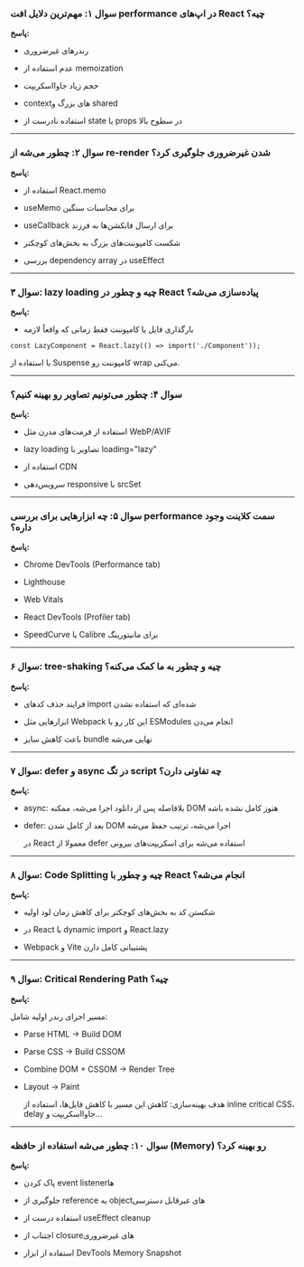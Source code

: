 ### **سوال ۱: مهم‌ترین دلایل افت performance در اپ‌های React چیه؟**

  

**پاسخ:**

- رندرهای غیرضروری
    
- عدم استفاده از memoization
    
- حجم زیاد جاوااسکریپت
    
- contextهای بزرگ و shared
    
- استفاده نادرست از state یا props در سطوح بالا
    

---

### **سوال ۲: چطور می‌شه از re-render شدن غیرضروری جلوگیری کرد؟**

  

**پاسخ:**

- استفاده از React.memo
    
- useMemo برای محاسبات سنگین
    
- useCallback برای ارسال فانکشن‌ها به فرزند
    
- شکست کامپوننت‌های بزرگ به بخش‌های کوچکتر
    
- بررسی dependency array در useEffect
    

---

### **سوال ۳: lazy loading چیه و چطور در React پیاده‌سازی می‌شه؟**

  

**پاسخ:**

- بارگذاری فایل یا کامپوننت فقط زمانی که واقعاً لازمه

```
const LazyComponent = React.lazy(() => import('./Component'));
```

با استفاده از Suspense کامپوننت رو wrap می‌کنی.

---

### **سوال ۴: چطور می‌تونیم تصاویر رو بهینه کنیم؟**

  

**پاسخ:**

- استفاده از فرمت‌های مدرن مثل WebP/AVIF
    
- lazy loading تصاویر با loading="lazy"
    
- استفاده از CDN
    
- سرویس‌دهی responsive با srcSet
    

---

### **سوال ۵: چه ابزارهایی برای بررسی performance سمت کلاینت وجود داره؟**

  

**پاسخ:**

- Chrome DevTools (Performance tab)
    
- Lighthouse
    
- Web Vitals
    
- React DevTools (Profiler tab)
    
- SpeedCurve یا Calibre برای مانیتورینگ
    

---

### **سوال ۶: tree-shaking چیه و چطور به ما کمک می‌کنه؟**

  

**پاسخ:**

- فرایند حذف کدهای import شده‌ای که استفاده نشدن
    
- ابزارهایی مثل Webpack این کار رو با ESModules انجام می‌دن
    
- باعث کاهش سایز bundle نهایی می‌شه
    

---

### **سوال ۷: defer و async در تگ script چه تفاوتی دارن؟**

  

**پاسخ:**

- async: بلافاصله پس از دانلود اجرا می‌شه، ممکنه DOM هنوز کامل نشده باشه
    
- defer: بعد از کامل شدن DOM اجرا می‌شه، ترتیب حفظ می‌شه
    
    در React معمولا از defer استفاده می‌شه برای اسکریپت‌های بیرونی
    

---

### **سوال ۸: Code Splitting چیه و چطور با React انجام می‌شه؟**

  

**پاسخ:**

- شکستن کد به بخش‌های کوچکتر برای کاهش زمان لود اولیه
    
- در React با dynamic import و React.lazy
    
- Webpack و Vite پشتیبانی کامل دارن
    

---

### **سوال ۹: Critical Rendering Path چیه؟**

  

**پاسخ:**

مسیر اجرای رندر اولیه شامل:

- Parse HTML → Build DOM
    
- Parse CSS → Build CSSOM
    
- Combine DOM + CSSOM → Render Tree
    
- Layout → Paint
    
    هدف بهینه‌سازی: کاهش این مسیر با کاهش فایل‌ها، استفاده از inline critical CSS، delay جاوااسکریپت و…
    

---

### **سوال ۱۰: چطور می‌شه استفاده از حافظه (Memory) رو بهینه کرد؟**

  

**پاسخ:**

- پاک کردن event listenerها
    
- جلوگیری از reference به objectهای غیرقابل دسترسی
    
- استفاده درست از useEffect cleanup
    
- اجتناب از closureهای غیرضروری
    
- استفاده از ابزار DevTools Memory Snapshot